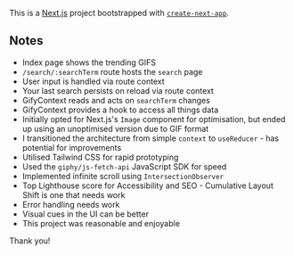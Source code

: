 This is a [Next.js](https://nextjs.org/) project bootstrapped with [`create-next-app`](https://github.com/vercel/next.js/tree/canary/packages/create-next-app).

## Notes
- Index page shows the trending GIFS
- `/search/:searchTerm` route hosts the `search` page
- User input is handled via route context
- Your last search persists on reload via route context
- GifyContext reads and acts on `searchTerm` changes
- GifyContext provides a hook to access all things data
- Initially opted for Next.js's `Image` component for optimisation, but ended up using an unoptimised version due to GIF format
- I transitioned the architecture from simple `context` to `useReducer` - has potential for improvements
- Utilised Tailwind CSS for rapid prototyping
- Used the `giphy/js-fetch-api` JavaScript SDK for speed
- Implemented infinite scroll using `IntersectionObserver`
- Top Lighthouse score for Accessibility and SEO - Cumulative Layout Shift is one that needs work
- Error handling needs work
- Visual cues in the UI can be better
- This project was reasonable and enjoyable

Thank you!

